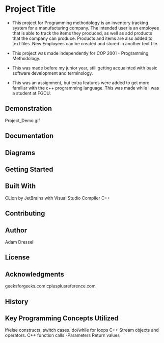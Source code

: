 # Project Title
- This project for Programming methodology is an inventory tracking system for a manufacturing company. The intended user is an employee that is able to track the items they produced, as well as add products that the company can produce. Products and items are also added to text files. New Employees can be created and stored in another text file.

- This project was made independently for COP 2001 - Programming Methodology.
- This was made before my junior year, still getting acquainted with basic software development and terminology.
- This was an assignment, but extra features were added to get more familiar with the c++ programming language.
This was made while I was a student at FGCU.

## Demonstration
Project_Demo.gif

## Documentation


## Diagrams


## Getting Started


## Built With
CLion by JetBrains with Visual Studio Compiler
C++
## Contributing


## Author
Adam Dressel

## License


## Acknowledgments
geeksforgeeks.com
cplusplusreference.com

## History


## Key Programming Concepts Utilized
If/else constructs, switch cases.
do/while for loops
C++ Stream objects and operators.
C++ function calls
  -Parameters Return values

